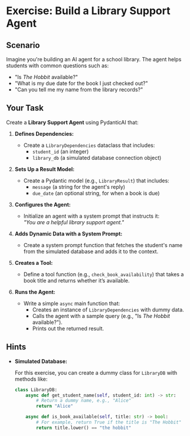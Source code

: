 # Exercise: Build a Library Support Agent

## Scenario

Imagine you're building an AI agent for a school library. The agent helps students with common questions such as:

- "Is *The Hobbit* available?"
- "What is my due date for the book I just checked out?"
- "Can you tell me my name from the library records?"

## Your Task

Create a **Library Support Agent** using PydanticAI that:

1. **Defines Dependencies:**  
   - Create a `LibraryDependencies` dataclass that includes:
     - `student_id` (an integer)
     - `library_db` (a simulated database connection object)

2. **Sets Up a Result Model:**  
   - Create a Pydantic model (e.g., `LibraryResult`) that includes:
     - `message` (a string for the agent's reply)
     - `due_date` (an optional string, for when a book is due)

3. **Configures the Agent:**  
   - Initialize an agent with a system prompt that instructs it:  
     *"You are a helpful library support agent."*

4. **Adds Dynamic Data with a System Prompt:**  
   - Create a system prompt function that fetches the student's name from the simulated database and adds it to the context.

5. **Creates a Tool:**  
   - Define a tool function (e.g., `check_book_availability`) that takes a book title and returns whether it’s available.

6. **Runs the Agent:**  
   - Write a simple `async` main function that:
     - Creates an instance of `LibraryDependencies` with dummy data.
     - Calls the agent with a sample query (e.g., "Is *The Hobbit* available?").
     - Prints out the returned result.

## Hints

- **Simulated Database:**

  For this exercise, you can create a dummy class for `LibraryDB` with methods like:

  ```python
  class LibraryDB:
      async def get_student_name(self, student_id: int) -> str:
          # Return a dummy name, e.g., "Alice"
          return "Alice"

      async def is_book_available(self, title: str) -> bool:
          # For example, return True if the title is "The Hobbit"
          return title.lower() == "the hobbit"
